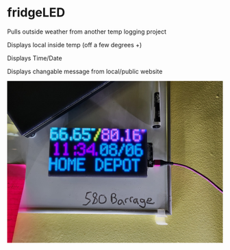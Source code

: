 
# fridgeLED
Pulls outside weather from another temp logging project

Displays local inside temp (off a few degrees +)

Displays Time/Date

Displays changable message from local/public website

![Demo](https://github.com/cr0m/fridgeLED/blob/main/img/20230806_113503.jpg)


